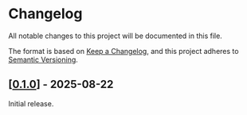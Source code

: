 # Changelog

All notable changes to this project will be documented in this file.

The format is based on [Keep a Changelog](https://keepachangelog.com/en/1.0.0/),
and this project adheres to [Semantic Versioning](https://semver.org/spec/v2.0.0.html).


## [[0.1.0](https://github.com/pnevyk/gryf/tree/v0.1.0)] - 2025-08-22

Initial release.

<!-- generated by git-cliff -->

